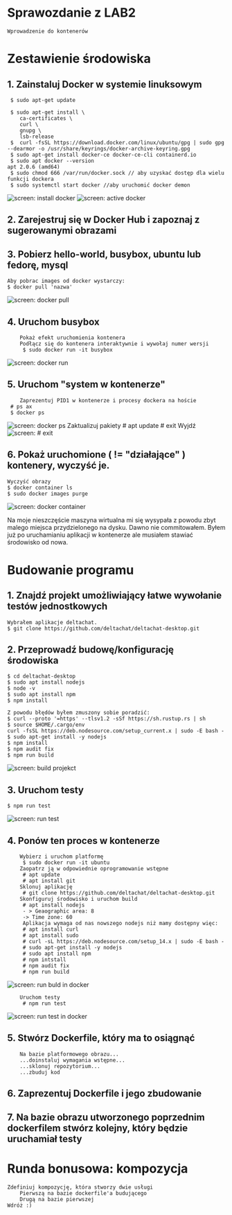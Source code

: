 # **Sprawozdanie z LAB2**

	Wprowadzenie do kontenerów

# Zestawienie środowiska

## 1. Zainstaluj Docker w systemie linuksowym

	 $ sudo apt-get update

	 $ sudo apt-get install \
	    ca-certificates \
	    curl \
	    gnupg \
	    lsb-release
	 $  curl -fsSL https://download.docker.com/linux/ubuntu/gpg | sudo gpg --dearmor -o /usr/share/keyrings/docker-archive-keyring.gpg
	 $ sudo apt-get install docker-ce docker-ce-cli containerd.io
	 $ sudo apt docker --version
	apt 2.0.6 (amd64)
	 $ sudo chmod 666 /var/run/docker.sock // aby uzyskać dostęp dla wielu funkcji dockera
	 $ sudo systemctl start docker //aby uruchomić docker demon
![screen: install docker](screenshots/1.png)
![screen: active docker](screenshots/7.png)

## 2. Zarejestruj się w Docker Hub i zapoznaj z sugerowanymi obrazami
## 3. Pobierz hello-world, busybox, ubuntu lub fedorę, mysql

	Aby pobrac images od docker wystarczy:
	$ docker pull 'nazwa'
![screen: docker pull](screenshots/2.png)

## 4. Uruchom busybox
        Pokaż efekt uruchomienia kontenera
        Podłącz się do kontenera interaktywnie i wywołaj numer wersji
    	 $ sudo docker run -it busybox
![screen: docker run](screenshots/3.png)
        
## 5. Uruchom "system w kontenerze"
        Zaprezentuj PID1 w kontenerze i procesy dockera na hoście
  	 # ps ax
  	 $ docker ps
![screen: docker ps](screenshots/4.png)
        Zaktualizuj pakiety
   	 # apt update
   	 # exit
        Wyjdź
 ![screen: # exit](screenshots/5.png) 
       
## 6. Pokaż uruchomione ( != "działające" ) kontenery, wyczyść je.
    Wyczyść obrazy
    $ docker container ls
    $ sudo docker images purge
![screen: docker container](screenshots/6.png)

Na moje nieszczęście maszyna wirtualna mi się wysypała z powodu zbyt malego miejsca przydzielonego na dysku. Dawno nie commitowałem. Byłem już po uruchamianiu aplikacji w kontenerze ale musiałem stawiać środowisko od nowa.

# Budowanie programu

## 1. Znajdź projekt umożliwiający łatwe wywołanie testów jednostkowych
	Wybrałem aplikacje deltachat.
	$ git clone https://github.com/deltachat/deltachat-desktop.git

## 2. Przeprowadź budowę/konfigurację środowiska
	$ cd deltachat-desktop
	$ sudo apt install nodejs
	$ node -v
	$ sudo apt install npm
	$ npm install
	
	Z powodu błędów byłem zmuszony sobie poradzić:
	$ curl --proto '=https' --tlsv1.2 -sSf https://sh.rustup.rs | sh
	$ source $HOME/.cargo/env
	curl -fsSL https://deb.nodesource.com/setup_current.x | sudo -E bash -
	$ sudo apt-get install -y nodejs
	$ npm install
	$ npm audit fix
	$ npm run build
	
![screen: build projekct](screenshots/8.png)	
## 3. Uruchom testy

	$ npm run test
![screen: run test](screenshots/9.png)
## 4. Ponów ten proces w kontenerze
        Wybierz i uruchom platformę
     	 $ sudo docker run -it ubuntu
        Zaopatrz ją w odpowiednie oprogramowanie wstępne
     	 # apt update
     	 # apt install git
        Sklonuj aplikację
      	 # git clone https://github.com/deltachat/deltachat-desktop.git
        Skonfiguruj środowisko i uruchom build
     	 # apt install nodejs
     	 - > Geaographic area: 8
     	 -> Time zone: 60
     	 Aplikacja wymaga od nas nowszego nodejs niż mamy dostępny więc:
     	 # apt install curl
     	 # apt install sudo
     	 # curl -sL https://deb.nodesource.com/setup_14.x | sudo -E bash -
     	 # sudo apt-get install -y nodejs
     	 # sudo apt install npm
     	 # npm intstall
     	 # npm audit fix
     	 # npm run build
![screen: run buld in docker](screenshots/10.png)
  	 
        Uruchom testy
    	 # npm run test
![screen: run test in docker](screenshots/11.png)

## 5. Stwórz Dockerfile, który ma to osiągnąć
        Na bazie platformowego obrazu...
        ...doinstaluj wymagania wstępne...
        ...sklonuj repozytorium...
        ...zbuduj kod
## 6. Zaprezentuj Dockerfile i jego zbudowanie
## 7. Na bazie obrazu utworzonego poprzednim dockerfilem stwórz kolejny, który będzie uruchamiał testy

# Runda bonusowa: kompozycja

    Zdefiniuj kompozycję, która stworzy dwie usługi
        Pierwszą na bazie dockerfile'a budującego
        Drugą na bazie pierwszej
    Wdróż :)

